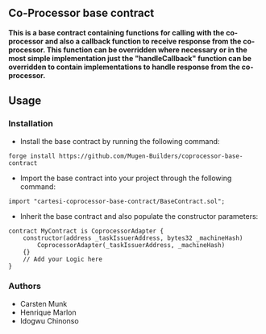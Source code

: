 ## Co-Processor base contract

**This is a base contract containing functions for calling with the co-processor and also a callback function to receive response from the co-processor. This function can be overridden where necessary or in the most simple implementation just the "handleCallback" function can be overridden to contain implementations to handle response from the co-processor.**

## Usage

### Installation

- Install the base contract by running the following command:

```shell
forge install https://github.com/Mugen-Builders/coprocessor-base-contract
```

- Import the base contract into your project through the following command:

```solidity
import "cartesi-coprocessor-base-contract/BaseContract.sol";
```

- Inherit the base contract and also populate the constructor parameters:

```solidity
contract MyContract is CoprocessorAdapter {
    constructor(address _taskIssuerAddress, bytes32 _machineHash)
        CoprocessorAdapter(_taskIssuerAddress, _machineHash)
    {}
    // Add your Logic here
}
```

### Authors

- Carsten Munk
- Henrique Marlon
- Idogwu Chinonso
